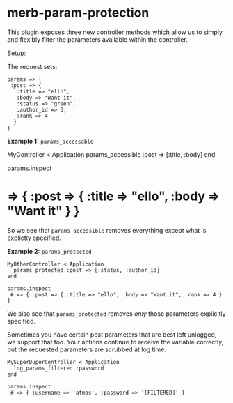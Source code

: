 # merb-param-protection

This plugin exposes three new controller methods which allow us to simply
and flexibly filter the parameters available within the controller.

Setup:

The request sets:

    params => {
     :post => {
       :title => "ello",
       :body => "Want it",
       :status => "green",
       :author_id => 3,
       :rank => 4
      }
    }

**Example 1:** `params_accessable`

  MyController < Application
    params_accessible :post => [:title, :body]
  end

  params.inspect
  # => { :post => { :title => "ello", :body => "Want it" } }

So we see that `params_accessible` removes everything except what is
explictly specified.

**Example 2:** `params_protected`

    MyOtherController < Application
      params_protected :post => [:status, :author_id]
    end

    params.inspect
     # => { :post => { :title => "ello", :body => "Want it", :rank => 4 } }

We also see that `params_protected` removes *only* those parameters
explicitly specified.

Sometimes you have certain post parameters that are best left unlogged, we
support that too.  Your actions continue to receive the variable
correctly, but the requested parameters are scrubbed at log time.

    MySuperDuperController < Application
      log_params_filtered :password
    end

    params.inspect
     # => { :username => 'atmos', :password => '[FILTERED]' }
